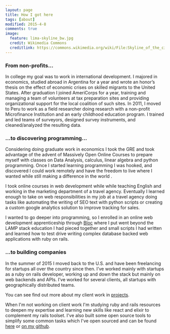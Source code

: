 ```yaml
---
layout: page
title: How I got here
tags: [about]
modified: 2015-4-8
comments: true
image:
  feature: lima-skyline_bw.jpg
  credit: Wikimedia Commons
  creditlink: https://commons.wikimedia.org/wiki/File:Skyline_of_the_city_of_Lima-Peru_(2).jpg
---
```


### From non-profits…
In college my goal was to work in international development. I majored in economics, studied abroad in Argentina for a year and wrote an honor’s thesis on the effect of economic crises on skilled migrants to the United States. After graduation I joined AmeriCorps for a year, training and managing a team of volunteers at tax preparation sites and providing organizational support for the local coalition of such sites. In 2011, I moved to Peru to work as a field researcher doing research with a non-profit Microfinance Institution  and an early childhood education program. I trained and led teams of surveyors, designed survey instruments, and cleaned/analyzed the resulting data.

### ...to discovering programming…
Considering doing graduate work in economics I took the GRE and took advantage of the advent of Massively Open Online Courses to prepare myself with classes on Data Analysis, calculus, linear algebra and python programming. Once I started learning programming  I was hooked, and discovered I could work remotely and have the freedom to live where I wanted while still making a difference in the world .

I took online courses in web development while while teaching English and  working in the marketing department of a travel agency. Eventually I learned enough to take on web responsibilities in my job at a travel agency doing tasks like automating the writing of SEO text with python scripts or creating a custom google analytics solution to improve tracking for sales.

I wanted to go deeper into programming, so I enrolled in an online web development apprenticeship through [Bloc](https://www.bloc.io) where I put went beyond the LAMP stack education I had pieced together and small scripts I had written and learned how to test drive writing complex database backed web applications with ruby on rails.

### ...to building companies
In the summer of 2015 I moved back to the U.S. and have been freelancing for startups all over the country since then. I’ve worked mainly with startups as a ruby on rails developer, working up and down the stack but mainly on web backends and APIs. I’ve worked for several clients, all startups with geographically distributed teams.

You can see find out more about my client work in [projects](/projects).

When I'm not working on client work I'm studying ruby and rails resources to deepen my expertise and learning new skills like react and elixir to complement my rails toolset. I've also built some open source tools to simplify some common tasks which I've open sourced and can be found [here](/projects/) or [on my github](https://www.github.com/smcabrera).


